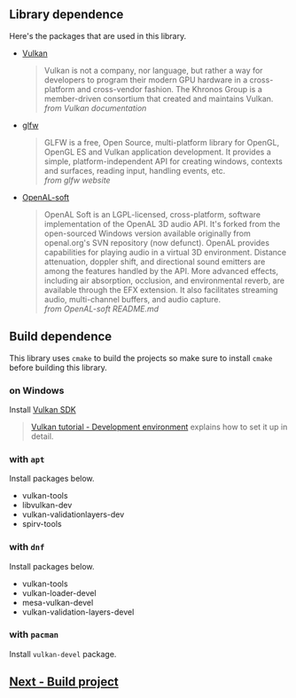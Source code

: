 ## Library dependence
Here's the packages that are used in this library.

- [Vulkan](https://www.vulkan.org/)
  > Vulkan is not a company, nor language, but rather a way for developers to program their modern GPU hardware in a cross-platform and cross-vendor fashion. The Khronos Group is a member-driven consortium that created and maintains Vulkan.\
  *from Vulkan documentation*

- [glfw](https://www.glfw.org/docs/latest/)
  > GLFW is a free, Open Source, multi-platform library for OpenGL, OpenGL ES and Vulkan application development. It provides a simple, platform-independent API for creating windows, contexts and surfaces, reading input, handling events, etc.\
  *from glfw website*

- [OpenAL-soft](https://github.com/kcat/openal-soft.git)
  > OpenAL Soft is an LGPL-licensed, cross-platform, software implementation of the OpenAL 3D audio API. It's forked from the open-sourced Windows version available originally from openal.org's SVN repository (now defunct). OpenAL provides capabilities for playing audio in a virtual 3D environment. Distance attenuation, doppler shift, and directional sound emitters are among the features handled by the API. More advanced effects, including air absorption, occlusion, and environmental reverb, are available through the EFX extension. It also facilitates streaming audio, multi-channel buffers, and audio capture.\
  *from OpenAL-soft README.md*

## Build dependence
This library uses `cmake` to build the projects so make sure to install `cmake` before building this library. 

### on Windows
Install [Vulkan SDK](https://www.lunarg.com/vulkan-sdk/)

> [Vulkan tutorial - Development environment](https://vulkan-tutorial.com/Development_environment) explains how to set it up in detail.

### with `apt`
Install packages below.
- vulkan-tools
- libvulkan-dev
- vulkan-validationlayers-dev
- spirv-tools

### with `dnf`
Install packages below.
- vulkan-tools
- vulkan-loader-devel
-  mesa-vulkan-devel
-  vulkan-validation-layers-devel

### with `pacman`
Install `vulkan-devel` package.

## [Next - Build project](./build.md)

